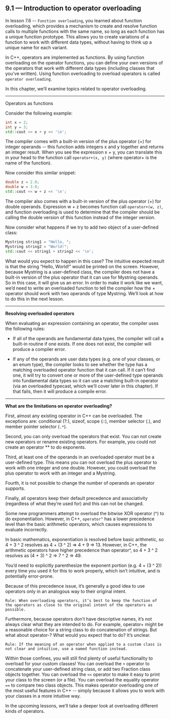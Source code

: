 ## 9.1 — Introduction to operator overloading


In lesson 7.6 -- `Function overloading`, you learned about function overloading, which provides a mechanism to create and resolve function calls to multiple functions with the same name, so long as each function has a unique function prototype. This allows you to create variations of a function to work with different data types, without having to think up a unique name for each variant.

In C++, operators are implemented as functions. By using function overloading on the operator functions, you can define your own versions of the operators that work with different data types (including classes that you’ve written). Using function overloading to overload operators is called `operator overloading`.

In this chapter, we’ll examine topics related to operator overloading.

---

Operators as functions

Consider the following example:

```c++
int x = 2;
int y = 3;
std::cout << x + y << '\n';
```

The compiler comes with a built-in version of the plus operator (+) for integer operands -- this function adds integers x and y together and returns an integer result. When you see the expression x + y, you can translate this in your head to the function call `operator+(x, y)` (where operator+ is the name of the function).


Now consider this similar snippet:

```c++
double z = 2.0;
double w = 3.0;
std::cout << w + z << '\n';
```

The compiler also comes with a built-in version of the plus operator (+) for double operands. 
Expression w + z becomes function call `operator+(w, z)`, and function overloading is used to determine that the compiler should be calling the double version of this function instead of the integer version.

Now consider what happens if we try to add two object of a user-defined class:

```c++
Mystring string1 = "Hello, ";
Mystring string2 = "World!";
std::cout << string1 + string2 << '\n';
```

What would you expect to happen in this case? 
The intuitive expected result is that the string “Hello, World!” would be printed on the screen. However, because Mystring is a user-defined class, the compiler does not have a built-in version of the plus operator that it can use for Mystring operands. So in this case, it will give us an error. In order to make it work like we want, we’d need to write an overloaded function to tell the compiler how the + operator should work with two operands of type Mystring. We’ll look at how to do this in the next lesson.

---

**Resolving overloaded operators**

When evaluating an expression containing an operator, the compiler uses the following rules:

- If all of the operands are fundamental data types, the compiler will call a built-in routine if one exists. If one does not exist, the compiler will produce a compiler error.


- If any of the operands are user data types (e.g. one of your classes, or an enum type), the compiler looks to see whether the type has a matching overloaded operator function that it can call. If it can’t find one, it will try to convert one or more of the user-defined type operands into fundamental data types so it can use a matching built-in operator (via an overloaded typecast, which we’ll cover later in this chapter). If that fails, then it will produce a compile error.

---

**What are the limitations on operator overloading?**

First, almost any existing operator in C++ can be overloaded. 
The exceptions are: conditional (?:), sizeof, scope (::), member selector (.), and member pointer selector (`.*`).

Second, you can only overload the operators that exist. 
You can not create new operators or rename existing operators. For example, you could not create an operator ** to do exponents.

Third, at least one of the operands in an overloaded operator must be a user-defined type. This means you can not overload the plus operator to work with one integer and one double. However, you could overload the plus operator to work with an integer and a Mystring.


Fourth, it is not possible to change the number of operands an operator supports.

Finally, all operators keep their default precedence and associativity (regardless of what they’re used for) and this can not be changed.

Some new programmers attempt to overload the bitwise XOR operator (^) to do exponentiation. However, in C++, `operator^` has a lower precedence level than the basic arithmetic operators, which causes expressions to evaluate incorrectly.

In basic mathematics, exponentiation is resolved before basic arithmetic, so 4 + 3 ^ 2 resolves as 4 + (3 ^ 2) => 4 + 9 => 13.
However, in C++, the arithmetic operators have higher precedence than operator^, so 4 + 3 ^ 2 resolves as (4 + 3) ^ 2 => 7 ^ 2 => 49.

You’d need to explicitly parenthesize the exponent portion (e.g. 4 + (3 ^ 2)) every time you used it for this to work properly, which isn’t intuitive, and is potentially error-prone.

Because of this precedence issue, it’s generally a good idea to use operators only in an analogous way to their original intent.

`Rule: When overloading operators, it’s best to keep the function of the operators as close to the original intent of the operators as possible.`


Furthermore, because operators don’t have descriptive names, it’s not always clear what they are intended to do. For example, operator+ might be a reasonable choice for a string class to do concatenation of strings. But what about operator-? What would you expect that to do? It’s unclear.

`Rule: If the meaning of an operator when applied to a custom class is not clear and intuitive, use a named function instead.`

Within those confines, you will still find plenty of useful functionality to overload for your custom classes! 
You can overload the `+` operator to concatenate your user-defined string class, or add two Fraction class objects together. 
You can overload the `<<` operator to make it easy to print your class to the screen (or a file). 
You can overload the equality operator `==` to compare two class objects. This makes operator overloading one of the most useful features in C++ -- simply because it allows you to work with your classes in a more intuitive way.

In the upcoming lessons, we’ll take a deeper look at overloading different kinds of operators.






